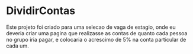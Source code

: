 # DividirContas
Este projeto foi criado para uma selecao de vaga de estagio, onde eu deveria criar uma pagina que realizasse as contas de quanto cada pessoa no grupo iria pagar, e colocaria o acrescimo de 5% na conta particular de cada um.
